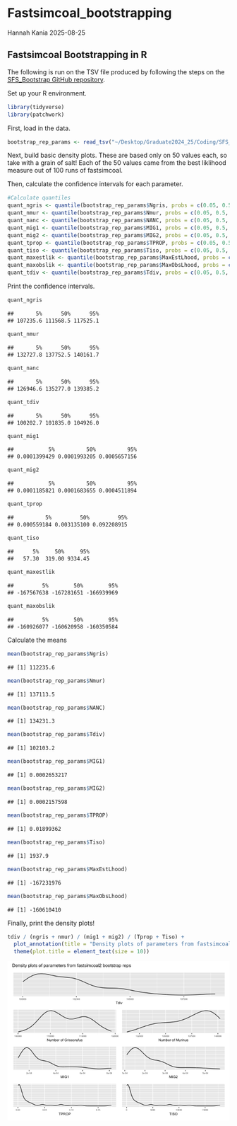 Fastsimcoal_bootstrapping
================
Hannah Kania
2025-08-25

## Fastsimcoal Bootstrapping in R

The following is run on the TSV file produced by following the steps on
the [SFS_Bootstrap GitHub
repository](https://github.com/hkania/SFS_Bootstrap/tree/main).

Set up your R environment.

``` r
library(tidyverse)
library(patchwork)
```

First, load in the data.

``` r
bootstrap_rep_params <- read_tsv("~/Desktop/Graduate2024_25/Coding/SFS_Bootstrap/bootstrap_params.tsv")
```

Next, build basic density plots. These are based only on 50 values each,
so take with a grain of salt! Each of the 50 values came from the best
liklihood measure out of 100 runs of fastsimcoal.

Then, calculate the confidence intervals for each parameter.

``` r
#Calculate quantiles
quant_ngris <- quantile(bootstrap_rep_params$Ngris, probs = c(0.05, 0.5, 0.95))
quant_nmur <- quantile(bootstrap_rep_params$Nmur, probs = c(0.05, 0.5, 0.95))
quant_nanc <- quantile(bootstrap_rep_params$NANC, probs = c(0.05, 0.5, 0.95))
quant_mig1 <- quantile(bootstrap_rep_params$MIG1, probs = c(0.05, 0.5, 0.95))
quant_mig2 <- quantile(bootstrap_rep_params$MIG2, probs = c(0.05, 0.5, 0.95))
quant_tprop <- quantile(bootstrap_rep_params$TPROP, probs = c(0.05, 0.5, 0.95))
quant_tiso <- quantile(bootstrap_rep_params$Tiso, probs = c(0.05, 0.5, 0.95))
quant_maxestlik <- quantile(bootstrap_rep_params$MaxEstLhood, probs = c(0.05, 0.5, 0.95))
quant_maxobslik <- quantile(bootstrap_rep_params$MaxObsLhood, probs = c(0.05, 0.5, 0.95))
quant_tdiv <- quantile(bootstrap_rep_params$Tdiv, probs = c(0.05, 0.5, 0.95))
```

Print the confidence intervals.

``` r
quant_ngris
```

    ##       5%      50%      95% 
    ## 107235.6 111568.5 117525.1

``` r
quant_nmur
```

    ##       5%      50%      95% 
    ## 132727.8 137752.5 140161.7

``` r
quant_nanc
```

    ##       5%      50%      95% 
    ## 126946.6 135277.0 139385.2

``` r
quant_tdiv
```

    ##       5%      50%      95% 
    ## 100202.7 101835.0 104926.0

``` r
quant_mig1
```

    ##           5%          50%          95% 
    ## 0.0001399429 0.0001993205 0.0005657156

``` r
quant_mig2
```

    ##           5%          50%          95% 
    ## 0.0001185821 0.0001683655 0.0004511894

``` r
quant_tprop
```

    ##          5%         50%         95% 
    ## 0.000559184 0.003135100 0.092208915

``` r
quant_tiso
```

    ##      5%     50%     95% 
    ##   57.30  319.00 9334.45

``` r
quant_maxestlik
```

    ##         5%        50%        95% 
    ## -167567638 -167281651 -166939969

``` r
quant_maxobslik
```

    ##         5%        50%        95% 
    ## -160926077 -160620958 -160350584

Calculate the means

``` r
mean(bootstrap_rep_params$Ngris)
```

    ## [1] 112235.6

``` r
mean(bootstrap_rep_params$Nmur)
```

    ## [1] 137113.5

``` r
mean(bootstrap_rep_params$NANC)
```

    ## [1] 134231.3

``` r
mean(bootstrap_rep_params$Tdiv)
```

    ## [1] 102103.2

``` r
mean(bootstrap_rep_params$MIG1)
```

    ## [1] 0.0002653217

``` r
mean(bootstrap_rep_params$MIG2)
```

    ## [1] 0.0002157598

``` r
mean(bootstrap_rep_params$TPROP)
```

    ## [1] 0.01899362

``` r
mean(bootstrap_rep_params$Tiso)
```

    ## [1] 1937.9

``` r
mean(bootstrap_rep_params$MaxEstLhood)
```

    ## [1] -167231976

``` r
mean(bootstrap_rep_params$MaxObsLhood)
```

    ## [1] -160610410

Finally, print the density plots!

``` r
tdiv / (ngris + nmur) / (mig1 + mig2) / (Tprop + Tiso) +
  plot_annotation(title = "Density plots of parameters from fastsimcoal2 bootstrap reps") &
  theme(plot.title = element_text(size = 10))
```

![](Fastsimcoal_bootstrapping_files/figure-gfm/unnamed-chunk-6-1.png)<!-- -->
